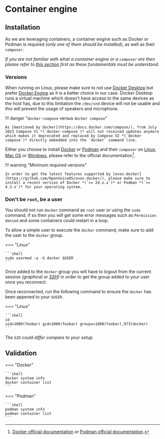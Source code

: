 # Container engine

## Installation

As we are leveraging containers, a container engine such as Docker or Podman is required _(only one of them should be installed)_, as well as their `composer`.

_If you are not familiar with what a container engine or a `composer` are then please refer to [this section](../index.md) first as these fundamentals must be understood._

### Versions

When running on Linux, please make sure to not use [Docker Desktop](https://www.docker.com/products/docker-desktop/) but prefer [Docker Engine](https://docs.docker.com/engine/) as it is a better choice in our case. Docker Desktop runs a virtual machine which doesn't have access to the same devices as the host has, due to this limitation the `/dev/snd` device will not be usable and this will prevent the usage of speakers and microphone.

!!! danger "`docker-compose` versus `docker compose`"

    As [mentioned by Docker](https://docs.docker.com/compose/), from July 2023 Compose V1 *(`docker-compose`)* will not received updates anymore which makes it deprecated and replaced by Compose V2 *(`docker compose`)* directly embedded into the `docker` command line.

Either you choose to install [Docker](https://www.docker.com/) or [Podman](https://podman.io/) and their `composer` on [Linux](https://en.wikipedia.org/wiki/Linux), [Mac OS](https://en.wikipedia.org/wiki/Mac_operating_systems) or [Windows](https://en.wikipedia.org/wiki/Microsoft_Windows), please refer to the official documentation[^1].

!!! warning "Minimum required versions"

    In order to get the latest features supported by [ovos-docker](https://github.com/OpenVoiceOS/ovos-docker/), please make sure to install a recent version of Docker *(`>= 24.x.x`)* or Podman *(`>= 4.3.x`)* for your operating system.

### Don't be `root`, be a user

You should not run `docker` command as `root` user or using the `sudo` command, if so then you will get some error messages such as `Permission denied` and some containers could restart in a loop.

To allow a simple user to execute the `docker` command, make sure to add the user to the `docker` group.

=== "Linux"

    ```shell
    sudo usermod -a -G docker $USER
    ```

Once added to the `docker` group you will have to logout from the current session _(graphical or [SSH](https://en.wikipedia.org/wiki/Secure_Shell))_ in order to get the group added to your user once you reconnect.

Once reconnected, run the following command to ensure the `docker` has been appened to your `$USER`.

=== "Linux"

    ```shell
    id
    uid=1000(foobar) gid=1000(foobar) groups=1000(foobar),973(docker)
    ```

_The `GID` could differ compare to your setup._

## Validation

=== "Docker"

    ```shell
    docker system info
    docker container list
    ```

=== "Podman"

    ```shell
    podman system info
    podman container list
    ```

[^1]: [Docker official documentation](https://docs.docker.com/engine/install/) or [Podman official documentation](https://podman.io/docs/installation).
